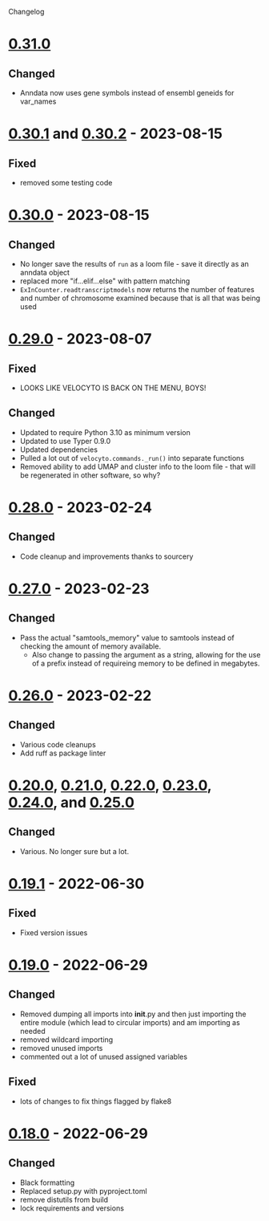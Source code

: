 Changelog

# [0.31.0]

## Changed

- Anndata now uses gene symbols instead of ensembl geneids for var_names

# [0.30.1] and [0.30.2] - 2023-08-15

## Fixed

- removed some testing code

# [0.30.0] - 2023-08-15

## Changed

- No longer save the results of `run` as a loom file - save it directly as an anndata object
- replaced more "if...elif...else" with pattern matching
- `ExInCounter.readtranscriptmodels` now returns the number of features and number of
  chromosome examined because that is all that was being used


# [0.29.0] - 2023-08-07

## Fixed

- LOOKS LIKE VELOCYTO IS BACK ON THE MENU, BOYS!

## Changed

- Updated to require Python 3.10 as minimum version
- Updated to use Typer 0.9.0
- Updated dependencies
- Pulled a lot out of `velocyto.commands._run()` into separate functions
- Removed ability to add UMAP and cluster info to the loom file - that will be regenerated in other software, so why?


# [0.28.0] - 2023-02-24

## Changed

- Code cleanup and improvements thanks to sourcery


# [0.27.0] - 2023-02-23

## Changed

- Pass the actual "samtools_memory" value to samtools instead of checking the amount of memory available.
  - Also change to passing the argument as a string, allowing for the use of a prefix instead of requireing memory to be
  defined in megabytes.


# [0.26.0] - 2023-02-22

## Changed

- Various code cleanups
- Add ruff as package linter


# [0.20.0], [0.21.0], [0.22.0], [0.23.0], [0.24.0], and [0.25.0]

## Changed

- Various. No longer sure but a lot.


# [0.19.1] - 2022-06-30

## Fixed

- Fixed version issues


# [0.19.0] - 2022-06-29

## Changed

- Removed dumping all imports into __init__.py and then just importing the entire module (which lead to circular imports) and am importing as needed
- removed wildcard importing
- removed unused imports
- commented out a lot of unused assigned variables

## Fixed

- lots of changes to fix things flagged by flake8


# [0.18.0] - 2022-06-29

## Changed

- Black formatting
- Replaced setup.py with pyproject.toml
- remove distutils from build
- lock requirements and versions

[0.31.0]: https://github.com/milescsmith/velocyto.py/compare/0.30.2..0.31.0
[0.30.2]: https://github.com/milescsmith/velocyto.py/compare/0.30.1..0.30.2
[0.30.1]: https://github.com/milescsmith/velocyto.py/compare/0.30.0..0.30.1
[0.30.0]: https://github.com/milescsmith/velocyto.py/compare/0.29.0..0.30.0
[0.29.0]: https://github.com/milescsmith/velocyto.py/compare/0.28.0..0.29.0
[0.28.0]: https://github.com/milescsmith/velocyto.py/compare/0.27.1..0.28.0
[0.27.1]: https://github.com/milescsmith/velocyto.py/compare/0.27.0..0.27.1
[0.27.0]: https://github.com/milescsmith/velocyto.py/compare/0.26.0..0.27.0
[0.26.0]: https://github.com/milescsmith/velocyto.py/compare/0.25.0..0.26.0
[0.25.0]: https://github.com/milescsmith/velocyto.py/compare/0.24.0..0.25.0
[0.24.0]: https://github.com/milescsmith/velocyto.py/compare/0.23.0..0.24.0
[0.23.0]: https://github.com/milescsmith/velocyto.py/compare/0.22.0..0.23.0
[0.22.0]: https://github.com/milescsmith/velocyto.py/compare/0.21.0..0.22.0
[0.21.0]: https://github.com/milescsmith/velocyto.py/compare/0.20.0..0.21.0
[0.20.0]: https://github.com/milescsmith/velocyto.py/compare/0.19.0..0.20.0
[0.19.1]: https://github.com/milescsmith/velocyto.py/compare/0.19.0..0.19.1
[0.19.0]: https://github.com/milescsmith/velocyto.py/compare/0.18.0..0.19.0
[0.18.0]: https://github.com/milescsmith/velocyto.py/releases/tag/0.18.0
